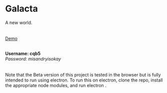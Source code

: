 # Galacta
A new world.
<br>
<br>
<br>
[Demo](https://specifiesdev.github.io/galacta/index)

<br>
<b> Username: cqb5 </b>
<br>
<i> Password: misandryisokay </i>
<br>
<br>
<br>
Note that the Beta version of this project is tested in the browser but is fully intended to run using electron. To run this on electron, clone the repo, install the appropriate node modules, and run electron .
